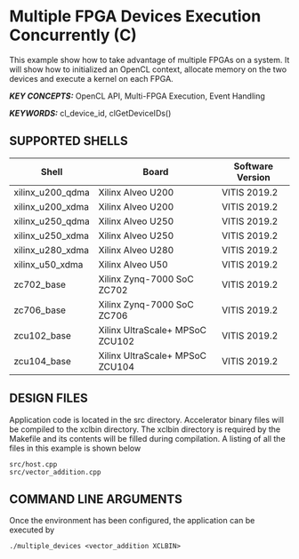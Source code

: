 Multiple FPGA Devices Execution Concurrently (C)
======================

This example show how to take advantage of multiple FPGAs on a system. It will show how to initialized an OpenCL context, allocate memory on the two devices and execute a kernel on each FPGA.

***KEY CONCEPTS:*** OpenCL API, Multi-FPGA Execution, Event Handling

***KEYWORDS:*** cl_device_id, clGetDeviceIDs()

## SUPPORTED SHELLS
Shell | Board             | Software Version
---------|-------------------|-----------------
xilinx_u200_qdma|Xilinx Alveo U200|VITIS 2019.2
xilinx_u200_xdma|Xilinx Alveo U200|VITIS 2019.2
xilinx_u250_qdma|Xilinx Alveo U250|VITIS 2019.2
xilinx_u250_xdma|Xilinx Alveo U250|VITIS 2019.2
xilinx_u280_xdma|Xilinx Alveo U280|VITIS 2019.2
xilinx_u50_xdma|Xilinx Alveo U50|VITIS 2019.2
zc702_base|Xilinx Zynq-7000 SoC ZC702|VITIS 2019.2
zc706_base|Xilinx Zynq-7000 SoC ZC706|VITIS 2019.2
zcu102_base|Xilinx UltraScale+ MPSoC ZCU102|VITIS 2019.2
zcu104_base|Xilinx UltraScale+ MPSoC ZCU104|VITIS 2019.2


##  DESIGN FILES
Application code is located in the src directory. Accelerator binary files will be compiled to the xclbin directory. The xclbin directory is required by the Makefile and its contents will be filled during compilation. A listing of all the files in this example is shown below

```
src/host.cpp
src/vector_addition.cpp
```

##  COMMAND LINE ARGUMENTS
Once the environment has been configured, the application can be executed by
```
./multiple_devices <vector_addition XCLBIN>
```

